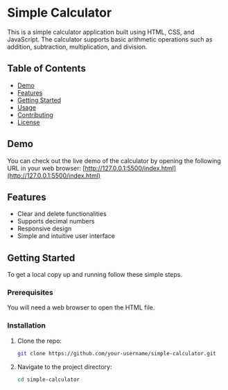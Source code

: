 # Simple Calculator

This is a simple calculator application built using HTML, CSS, and JavaScript. The calculator supports basic arithmetic operations such as addition, subtraction, multiplication, and division.

## Table of Contents

- [Demo](#demo)
- [Features](#features)
- [Getting Started](#getting-started)
- [Usage](#usage)
- [Contributing](#contributing)
- [License](#license)

## Demo

You can check out the live demo of the calculator by opening the following URL in your web browser:
[http://127.0.0.1:5500/index.html](http://127.0.0.1:5500/index.html)

## Features

- Clear and delete functionalities
- Supports decimal numbers
- Responsive design
- Simple and intuitive user interface

## Getting Started

To get a local copy up and running follow these simple steps.

### Prerequisites

You will need a web browser to open the HTML file.

### Installation

1. Clone the repo:

   ```bash
   git clone https://github.com/your-username/simple-calculator.git

2. Navigate to the project directory:

      ```bash
      cd simple-calculator
